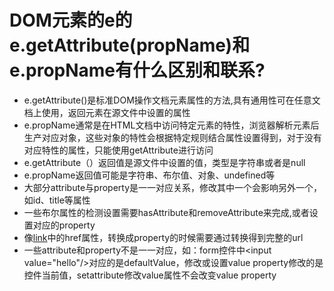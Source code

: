 
# DOM元素的e的e.getAttribute(propName)和e.propName有什么区别和联系?

- e.getAttribute()是标准DOM操作文档元素属性的方法,具有通用性可在任意文档上使用，返回元素在源文件中设置的属性
- e.propName通常是在HTML文档中访问特定元素的特性，浏览器解析元素后生产对应对象，这些对象的特性会根据特定规则结合属性设置得到，对于没有对应特性的属性，只能使用getAttribute进行访问
- e.getAttribute（）返回值是源文件中设置的值，类型是字符串或者是null
- e.propName返回值可能是字符串、布尔值、对象、undefined等
- 大部分attribute与property是一一对应关系，修改其中一个会影响另外一个，如id、title等属性
- 一些布尔属性<input hidden/>的检测设置需要hasAttribute和removeAttribute来完成,或者设置对应的property
- 像<a href="../index.html">link</a>中的href属性，转换成property的时候需要通过转换得到完整的url
- 一些attribute和property不是一一对应，如：form控件中&lt;input value="hello"/>对应的是defaultValue，修改或设置value property修改的是控件当前值，setattribute修改value属性不会改变value property

